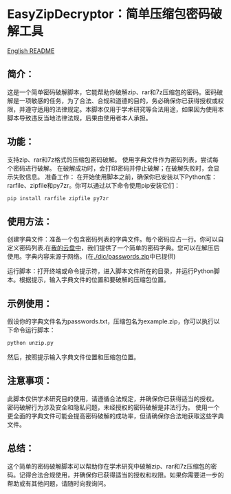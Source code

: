 # EasyZipDecryptor：简单压缩包密码破解工具

[English README](./readme_en.md)

## 简介：
这是一个简单密码破解脚本，它能帮助你破解zip、rar和7z压缩包的密码。密码破解是一项敏感的任务，为了合法、合规和道德的目的，务必确保你已获得授权或权限，并遵守适用的法律规定。本脚本仅用于学术研究等合法用途，如果因为使用本脚本导致违反当地法律法规，后果由使用者本人承担。

## 功能：
支持zip、rar和7z格式的压缩包密码破解。
使用字典文件作为密码列表，尝试每个密码进行破解。
在破解成功时，会打印密码并停止破解；在破解失败时，会显示失败信息。
准备工作：
在开始使用脚本之前，确保你已安装以下Python库：rarfile、zipfile和py7zr。你可以通过以下命令使用pip安装它们：

```bash
pip install rarfile zipfile py7zr
```

## 使用方法：

创建字典文件：准备一个包含密码列表的字典文件。每个密码应占一行。你可以自定义密码列表.在[我的云盘中](https://cloud.gloridust.xyz/s/5mu3)，我们提供了一个简单的密码字典。您可以在解压后使用。字典内容来源于网络。(在[./dic/passwords.zip](./dic/passwords.zip)中已提供)

运行脚本：打开终端或命令提示符，进入脚本文件所在的目录，并运行Python脚本。根据提示，输入字典文件的位置和要破解的压缩包位置。

## 示例使用：
假设你的字典文件名为passwords.txt，压缩包名为example.zip，你可以执行以下命令运行脚本：

```bash
python unzip.py
```

然后，按照提示输入字典文件位置和压缩包位置。

## 注意事项：

此脚本仅供学术研究目的使用，请遵循合法规定，并确保你已获得适当的授权。
密码破解行为涉及安全和隐私问题，未经授权的密码破解是非法行为。
使用一个更全面的字典文件可能会提高密码破解的成功率，但请确保你合法地获取这些字典文件。

## 总结：
这个简单的密码破解脚本可以帮助你在学术研究中破解zip、rar和7z压缩包的密码。记得合法合规使用，并确保你已获得适当的授权和权限。如果你需要进一步的帮助或有其他问题，请随时向我询问。